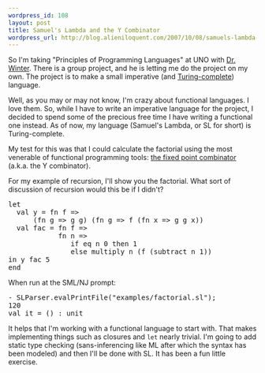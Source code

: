 ```yaml
--- 
wordpress_id: 108
layout: post
title: Samuel's Lambda and the Y Combinator
wordpress_url: http://blog.alieniloquent.com/2007/10/08/samuels-lambda-and-the-y-combinator/
---
```

So I'm taking "Principles of Programming Languages" at UNO with <a href="http://faculty.ist.unomaha.edu/winter/">Dr. Winter</a>.  There is a group project, and he is letting me do the project on my own.  The project is to make a small imperative (and <a href="http://en.wikipedia.org/wiki/Turing_complete">Turing-complete</a>) language.

Well, as you may or may not know, I'm crazy about functional languages.  I love them.  So, while I have to write an imperative language for the project, I decided to spend some of the precious free time I have writing a functional one instead.  As of now, my language (Samuel's Lambda, or SL for short) is Turing-complete.

My test for this was that I could calculate the factorial using the most venerable of functional programming tools: <a href="http://en.wikipedia.org/wiki/Fixed_point_combinator">the fixed point combinator</a> (a.k.a. the Y combinator).

For my example of recursion, I'll show you the factorial.  What sort of discussion of recursion would this be if I didn't?

<pre class="code">let
  val y = fn f =>
      (fn g => g g) (fn g => f (fn x => g g x))
  val fac = fn f =>
            fn n =>
               if eq n 0 then 1
               else multiply n (f (subtract n 1))
in y fac 5
end
</pre>

When run at the SML/NJ prompt:

<pre class="code">- SLParser.evalPrintFile("examples/factorial.sl");
120
val it = () : unit</pre>

It helps that I'm working with a functional language to start with.  That makes implementing things such as closures and <code>let</code> nearly trivial.  I'm going to add static type checking (sans-inferencing like ML after which the syntax has been modeled) and then I'll be done with SL.  It has been a fun little exercise.
